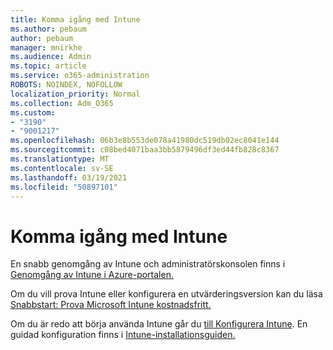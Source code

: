 ```yaml
---
title: Komma igång med Intune
ms.author: pebaum
author: pebaum
manager: mnirkhe
ms.audience: Admin
ms.topic: article
ms.service: o365-administration
ROBOTS: NOINDEX, NOFOLLOW
localization_priority: Normal
ms.collection: Adm_O365
ms.custom:
- "3190"
- "9001217"
ms.openlocfilehash: 06b3e8b553de078a41980dc519db02ec8041e144
ms.sourcegitcommit: c08bed4071baa3bb5879496df3ed44fb828c8367
ms.translationtype: MT
ms.contentlocale: sv-SE
ms.lasthandoff: 03/19/2021
ms.locfileid: "50897101"
---
```

# <a name="getting-started-with-intune"></a>Komma igång med Intune

En snabb genomgång av Intune och administratörskonsolen finns i [Genomgång av Intune i Azure-portalen.](https://docs.microsoft.com/mem/intune/fundamentals/tutorial-walkthrough-endpoint-manager)

Om du vill prova Intune eller konfigurera en utvärderingsversion kan du läsa [Snabbstart: Prova Microsoft Intune kostnadsfritt.](https://docs.microsoft.com/intune/fundamentals/free-trial-sign-up)

Om du är redo att börja använda Intune går du [till Konfigurera Intune](https://docs.microsoft.com/mem/intune/fundamentals/setup-steps). En guidad konfiguration finns i [Intune-installationsguiden.](https://admin.microsoft.com/AdminPortal/Home?ref=/modernonboarding/intunesetupguide)